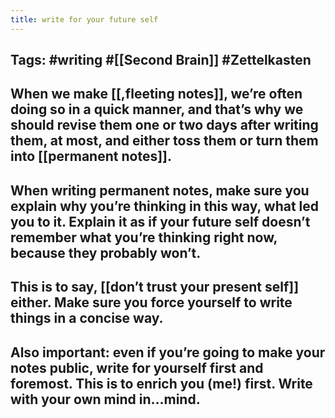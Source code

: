 ```yaml
---
title: write for your future self
---
```


## Tags: #writing #[[Second Brain]] #Zettelkasten
## When we make [[,fleeting notes]], we’re often doing so in a quick manner, and that’s why we should revise them one or two days after writing them, at most, and either toss them or turn them into [[permanent notes]].
## When writing permanent notes, make sure you explain why you’re thinking in this way, what led you to it. Explain it as if your future self doesn’t remember what you’re thinking right now, because they probably won’t.
## This is to say, [[don’t trust your present self]] either. Make sure you force yourself to write things in a concise way.
## Also important: even if you’re going to make your notes public, write for yourself first and foremost. This is to enrich you (me!) first. Write with your own mind in...mind.
